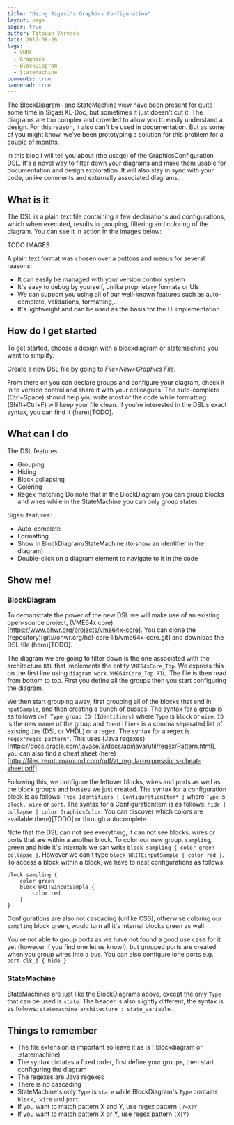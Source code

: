 ```yaml
---
title: "Using Sigasi's Graphics Configuration"
layout: page
pager: true
author: Titouan Vervack
date: 2017-08-26
tags: 
  - VHDL
  - Graphics
  - BlockDiagram
  - StateMachine
comments: true
bannerad: true
---
```


The BlockDiagram- and StateMachine view have been present for quite some time in Sigasi XL-Doc, but sometimes it just doesn't cut it.
The diagrams are too complex and crowded to allow you to easily understand a design.
For this reason, it also can't be used in documentation.
But as some of you might know, we've been prototyping a solution for this problem for a couple of months.

In this blog I will tell you about (the usage) of the GraphicsConfiguration DSL.
It's a novel way to filter down your diagrams and make them usable for documentation and design exploration.
It will also stay in sync with your code, unlike comments and externally associated diagrams.

## What is it
The DSL is a plain text file containing a few declarations and configurations, which when executed, results in grouping, filtering and coloring of the diagram.
You can see it in action in the images below:

TODO IMAGES

A plain text format was chosen over a buttons and menus for several reasons:
* It can easily be managed with your version control system
* It's easy to debug by yourself, unlike proprietary formats or UIs
* We can support you using all of our well-known features such as auto-complete, validations, formatting,...
* It's lightweight and can be used as the basis for the UI implementation

## How do I get started
To get started, choose a design with a blockdiagram or statemachine you want to simplify.

Create a new DSL file by going to *File>New>Graphics File*.

From there on you can declare groups and configure your diagram, check it in to version control and share it with your colleagues.
The auto-complete (Ctrl+Space) should help you write most of the code while formatting (Shift+Ctrl+F) will keep your file clean.
If you're interested in the DSL's exact syntax, you can find it (here)[TODO].

## What can I do
The DSL features:
* Grouping
* Hiding
* Block collapsing
* Coloring
* Regex matching
Do note that in the BlockDiagram you can group blocks and wires while in the StateMachine you can only group states.

Sigasi features:
* Auto-complete
* Formatting
* Show in BlockDiagram/StateMachine (to show an identifier in the diagram)
* Double-click on a diagram element to navigate to it in the code

## Show me!
### BlockDiagram
To demonstrate the power of the new DSL we will make use of an existing open-source project, (VME64x core)[https://www.ohwr.org/projects/vme64x-core].
You can clone the (repository)[git://ohwr.org/hdl-core-lib/vme64x-core.git] and download the DSL file (here)[TODO].

The diagram we are going to filter down is the one associated with the architecture `RTL` that implements the entity `VME64xCore_Top`.
We express this on the first line using `diagram work.VME64xCore_Top.RTL`.
The file is then read from bottom to top. First you define all the groups then you start configuring the diagram.

We then start grouping away, first grouping all of the blocks that end in `nputSample`, and then creating a bunch of busses.
The syntax for a group is as follows `def Type group ID (Identifiers)` where `Type` is `block` or `wire`.
`ID` is the new name of the group and `Identifiers` is a comma separated list of existing `ID`s (DSL or VHDL) or a regex.
The syntax for a regex is `regex"regex_pattern"`. This uses (Java regexes)[https://docs.oracle.com/javase/8/docs/api/java/util/regex/Pattern.html], you can also find a cheat sheet (here)[http://files.zeroturnaround.com/pdf/zt_regular-expressions-cheat-sheet.pdf].

Following this, we configure the leftover blocks, wires and ports as well as the block groups and busses we just created.
The syntax for a configuration block is as follows: `Type Identifiers { ConfigurationItem* }` where `Type` is `block, wire` or `port`.
The syntax for a ConfigurationItem is as follows: `hide | collapse | color GraphicsColor`. You can discover which colors are available (here)[TODO] or through autocomplete.

Note that the DSL can not see everything, it can not see blocks, wires or ports that are within a another block.
To color our new group, `sampling`, green and hide it's internals we can write `block sampling { color green collapse }`.
However we can't type `block WRITEinputSample { color red }`. To access a block within a block, we have to nest configurations as follows:
```
block sampling {
    color green
    block WRITEinputSample {
        color red
    }
}
```

Configurations are also not cascading (unlike CSS), otherwise coloring our `sampling` block green, would turn all it's internal blocks green as well.

You're not able to group ports as we have not found a good use case for it yet (however if you find one let us know!), but grouped ports are created when you group wires into a bus.
You can also configure lone ports e.g. `port clk_i { hide }`

### StateMachine
StateMachines are just like the BlockDiagrams above, except the only `Type` that can be used is `state`.
The header is also slightly different, the syntax is as follows: `statemachine architecture : state_variable`.

## Things to remember
* The file extension is important so leave it as is (.blockdiagram or .statemachine)
* The syntax dictates a fixed order, first define your groups, then start configuring the diagram
* The regexes are Java regexes
* There is no cascading
* StateMachine's only `Type` is `state` while BlockDiagram's `Type` contains `block, wire` and `port`.
* If you want to match pattern X and Y, use regex pattern `(?=X)Y`
* If you want to match pattern X or Y, use regex pattern `(X|Y)`

